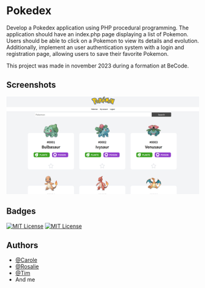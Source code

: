 # Pokedex

Develop a Pokedex application using PHP procedural programming. The application should have an index.php page displaying a list of Pokemon. Users should be able to click on a Pokemon to view its details and evolution. Additionally, implement an user authentication system with a login and registration page, allowing users to save their favorite Pokemon.

This project was made in november 2023 during a formation at BeCode. 

## Screenshots

![App Screenshot](assets/ressourcesReadme/figma.png)


## Badges

[![MIT License](https://img.shields.io/badge/PHP-blue.svg)](https://choosealicense.com/licenses/mit/)
[![MIT License](https://img.shields.io/badge/CSS-purple.svg)](https://choosealicense.com/licenses/mit/)

## Authors

- [@Carole](https://github.com/Carole-GRD)
- [@Rosalie](https://github.com/RosaBld)
- [@Tim](https://github.com/TimDesmet00)
- And me